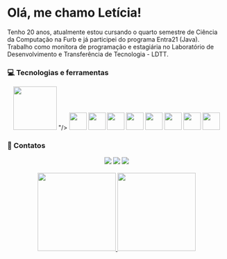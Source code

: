 # Olá, me chamo Letícia! 

Tenho 20 anos, atualmente estou cursando o quarto semestre de Ciência da Computação na Furb e já participei do programa Entra21 (Java). Trabalho como monitora de programação e estagiária no Laboratório de Desenvolvimento e Transferência de Tecnologia - LDTT.

<!-- Linguagens -->
### :computer: Tecnologias e ferramentas
<div align="center">
	<!-- Java -->
	<img src="<svg xmlns="http://www.w3.org/2000/svg" x="0px" y="0px" width="100" height="100" viewBox="0 0 48 48">
<path fill="#1565c0" d="M32.1,25.1c1.8-0.4,3.2,0.7,3.2,2c0,2.9-4,5.6-4,5.6s6.2-0.7,6.2-5.5 C37.5,24.1,34.5,23.3,32.1,25.1z M29.1,27.4c0,0,1.9-1.4,2.5-1.9c-4.8,1-15.6,1.1-15.6,0.3c0-0.8,3.5-1.6,3.5-1.6 s-7.8-0.1-7.8,2.2S21.9,28.9,29.1,27.4z"></path><path fill="#1565c0" d="M27.9,29.6c-4.5,1.5-12.8,1-10.4-1c-1.2,0-3,1-3,1.9c0,1.9,9,3.3,15.6,0.6L27.9,29.6z"></path><path fill="#1565c0" d="M18.7,32.7c-1.6,0-2.7,1.1-2.7,1.8c0,2.4,9.8,2.6,13.6,0.2l-2.5-1.6C24.3,34.4,17,34.6,18.7,32.7z"></path><path fill="#1565c0" d="M36.3,36.6c0-0.9-1.1-1.4-1.4-1.6c2.2,5.4-22.3,5-22.3,1.8c0-0.7,1.8-1.4,3.5-1.1l-1.4-0.8 C11.3,34.4,9,35.8,9,37C9,42.5,36.3,42.3,36.3,36.6z"></path><path fill="#1565c0" d="M39,38.6c-4.1,4.1-14.7,5.6-25.2,3.1C24.3,46.2,39,43.6,39,38.6z"></path><g><path fill="#f44336" d="M23.6,24.9c-1-1.6-1.7-2.9-2.7-5.5c-1.7-4.2,10.3-8.1,5.4-15.4c2.1,5.1-7.6,8.2-8.5,12.5 C17.1,20.4,23.6,24.9,23.6,24.9z"></path><path fill="#f44336" d="M24.1,18.7c0.9,2.3,3.9,4,0.7,7c6-2.2,3.5-5.6,2.2-7.8c-1.7-2.6,5.8-6.8,5.8-6.8 C27.4,11.7,22.9,14.3,24.1,18.7z"></path></g>
</svg>"/>
	<!-- Spring -->
	<img src="https://cdn.jsdelivr.net/gh/devicons/devicon/icons/spring/spring-original.svg" widht="40" height="40"/>
	<!-- Javascript -->
	<img src="https://cdn.jsdelivr.net/gh/devicons/devicon/icons/javascript/javascript-original.svg" widht="40" height="40"/>
	<!-- HTML5 -->
	<img src="https://cdn.jsdelivr.net/gh/devicons/devicon/icons/html5/html5-original.svg" widht="40" height="40"/>
	<!-- CSS -->
	<img src="https://cdn.jsdelivr.net/gh/devicons/devicon/icons/css3/css3-original.svg" widht="40" height="40"/>
	<!-- Bootstrap -->
	<img src="https://cdn.jsdelivr.net/gh/devicons/devicon/icons/bootstrap/bootstrap-plain.svg" widht="40" height="40"/>
	<!-- PostgreSQL -->
	<img src="https://cdn.jsdelivr.net/gh/devicons/devicon/icons/postgresql/postgresql-original.svg" widht="40" height="40"/>
	<!-- MySQL -->
	<img src="https://cdn.jsdelivr.net/gh/devicons/devicon/icons/mysql/mysql-original.svg" widht="40" height="40"/>
	<!-- Git -->
	<img src="https://cdn.jsdelivr.net/gh/devicons/devicon/icons/git/git-original.svg" widht="40" height="40"/>
</div>

<!-- Contatos -->
### :iphone: Contatos
<div align="center">
  <a href="https://instagram.com/leticia_fruet" target="_blank"><img src="https://img.shields.io/badge/-Instagram-%23E4405F?style=for-the-badge&logo=instagram&logoColor=white" target="_blank"></a>
  <a href = "mailto:leticiafruet09@gmail.com"><img src="https://img.shields.io/badge/-Gmail-%23333?style=for-the-badge&logo=gmail&logoColor=white" target="_blank"></a>
  <a href="https://www.linkedin.com/in/leticia-fruet" target="_blank"><img src="https://img.shields.io/badge/-LinkedIn-%230077B5?style=for-the-badge&logo=linkedin&logoColor=white" target="_blank"></a> 
  <br>
  <br>
</div>

<!-- Estatísticas -->
<div align="center">
  <a href="https://github.com/LetFruet">
    <img loading="lazy" height="180em" src="https://github-readme-stats.vercel.app/api/top-langs/?username=LetFruet&layout=compact&langs_count=7&theme=nightowl"/>
    <img loading="lazy" height="180em" src="https://github-readme-stats.vercel.app/api?username=LetFruet&show_icons=true&theme=nightowl&include_all_commits=true&count_private=true"/>
  </a>
</div>

